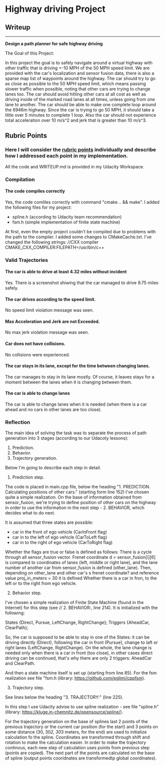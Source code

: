 # **Highway driving Project** 

## Writeup

---

**Design a path planner for safe highway driving**

The Goal of this Project:

In this project the goal is to safely navigate around a virtual highway with other traffic that is driving +-10 MPH of the 50 MPH speed limit. 
We are provided with the car's localization and sensor fusion data, there is also a sparse map list of waypoints around the highway. 
The car should try to go as close as possible to the 50 MPH speed limit, which means passing slower traffic when possible, noting that other cars are trying to change lanes too. 
The car should avoid hitting other cars at all cost as well as driving inside of the marked road lanes at all times, unless going from one lane to another. 
The car should be able to make one complete loop around the 6946m highway. 
Since the car is trying to go 50 MPH, it should take a little over 5 minutes to complete 1 loop. 
Also the car should not experience total acceleration over 10 m/s^2 and jerk that is greater than 10 m/s^3.


[//]: # (Image References)

[image1]: ./highway_1.png "Driving for 9.75 miles safely"
[image2]: ./my_examples/signs_distribution.png "Distribution of signd types in the dataset"

## Rubric Points
### Here I will consider the [rubric points](https://review.udacity.com/#!/rubrics/1971/view) individually and describe how I addressed each point in my implementation.  

All the code and WRITEUP.md is provided in my Udacity Workspace.

### Compilation

#### The code compiles correctly

 Yes, the code comliles correctly with command "cmake .. && make".
 I added the following files for my project:
 - spline.h (according to Udacity team recommendation)
 - fsm.h (simple implementation of finite state machine)
 
 At first, even the empty project couldn't be compiled due to problems with the path to the compiler. I added some changes to CMakeCache.txt. 
 I've changed the following strings:
 //CXX compiler
 CMAKE_CXX_COMPILER:FILEPATH=/usr/bin/c++
 

### Valid Trajectories

#### The car is able to drive at least 4.32 miles without incident

Yes. There is a screenshot shiwing that the car managed to drive 9.75 miles safely.

#### The car drives according to the speed limit.

No speed limit violation message was seen.

#### Max Acceleration and Jerk are not Exceeded.

No max jerk violation message was seen.

#### Car does not have collisions.

No collisions were experienced.

#### The car stays in its lane, except for the time between changing lanes.

The car  manages to stay in its lane mostly. Of course, it leaves stays for a moment between the lanes when it is changing between them.

#### The car is able to change lanes

The car is able to change lanes when it is needed (when there is a car ahead and no cars in other lanes are too close).

### Reflection

The main idea of solving the task was to separate the process of path generation into 3 stages (according to our Udacoty lessons):

1. Prediction.
2. Behavior.
3. Trajectory generation.

Below I'm going to describe each step in detail.

1. Prediction step.

The code is placed in main.cpp file, below the heading  "1. PREDICTION. Calculating positions of other cars." (starting form line 152)
I've chosen quite a simple realization.
On the base of information obtained from sensor_fusion, we're trying to define position of other cars on the highway in order to use the information in the next step - 2. BEHAVIOR, which decides what to do next.

It is assumed that three states are possible: 
- car in the front of ego vehicle (CarInFront flag)
- car in to the left of ego vehicle (CarToLeft flag)
- car in to the right of ego vehicle (CarToRight flag)

Whether the flags are true or false is defined as follows:
There is a cycle through all sensor_fusion vector. Frenet coordinate d = sensor_fusion[i][6] is compared to coordinates of lanes (left, middle or right lane), and 
the lane number of another car from sensor_fusion is defined (other_lane). Then, depending on other_lane and other car's s frenet coordinate? and reference value proj_in_meters = 30 it is defined Whether there is a car in fron, to the left or to the right from ego vehicle.

2. Behavior step.

I've chosen a simple realization of Finite State Machine (found in the Internet) for this step (see // 2. BEHAVIOR:, line 214).
It is initialized with the following:

States {Direct, Pursue, LeftChange, RightChange};
Triggers {AheadCar, ClearPath};

So, the car is supposed to be able to stay in one of the States: it can be driving directly (Direct), following the car in front (Pursue), change to laft or right lanes 
(LeftChange, RightChange).
On the whole, the lane change is needed only when there is a car in front (too close), in other cases direct driving can be continued, that's why there are only 2 triggers:
AheadCar and ClearPath.

And then a state machine itself is set up (starting from line 85).
For the fsm realization see file "fsm.h (library: https://github.com/eglimi/cppfsm).

3. Trajectory step.

See lines below the heading "3. TRAJECTORY:"  (line 225).

In this step I use Udacity advise to use spline realization - see file "spline.h" (library: https://kluge.in-chemnitz.de/opensource/spline/).

For the trajectory generation on the base of splines last 2 points of the previous trajectory or the current car position (for the start) and 3 points on some distance (30, 30*2, 30*3 meters,  for the end) are used to initialize calculation fo the spline. Coordinates are transformed through shift and rotation to make the calculation easier.
In order to make the trajectory continous, each new step of calculation uses points from previous step (points are copied). The next part of the points are calculated on the base of spline (output points cooridnates are transformedtp global coordinates).

